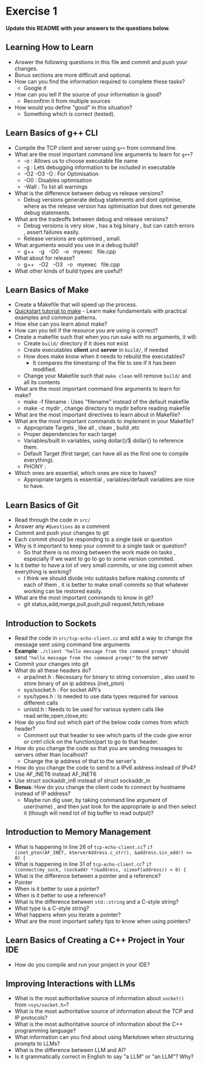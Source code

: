 # Exercise 1

**Update this README with your answers to the questions below.**

## Learning How to Learn

- Answer the following questions in this file and commit and push your changes.
- Bonus sections are more difficult and optional.
- How can you find the information required to complete these tasks?
  - Google it 
- How can you tell if the source of your information is good?
  - Reconfirm it from multiple sources
- How would you define "good" in this situation?
  - Something which is correct (tested).

## Learn Basics of g++ CLI

- Compile the TCP client and server using `g++` from command line.
- What are the most important command line arguments to learn for `g++`?
  - -o : Allows us to choose executable file name
  - -g : Lets debugging information to be included in executable
  - -O2 -O3 -O : For Optimisation
  - -O0 : Disables optimisation
  - -Wall : To list all warnings
- What is the difference between debug vs release versions?
  - Debug versions generate debug statements and dont optimise, where as the release version has optimisation but does not generate debug statements.
- What are the tradeoffs between debug and release versions?
  - Debug versions is very slow , has a big binary , but can catch errors , assert failures easily.
  - Release versions are optimised , small. 
- What arguments would you use in a debug build?
   - g++ &nbsp; -g &nbsp; -O0 &nbsp; -o &nbsp; myexec &nbsp; file.cpp
- What about for release?
  - g++ &nbsp; -O2 &nbsp; -O3 &nbsp; -o &nbsp; myexec &nbsp; file.cpp
- What other kinds of build types are useful?


## Learn Basics of Make

- Create a Makefile that will speed up the process.
- [Quickstart tutorial to make](https://makefiletutorial.com/) - Learn make 
  fundamentals with practical examples and common patterns.
- How else can you learn about make?
- How can you tell if the resource you are using is correct?
- Create a makefile such that when you run `make` with no arguments, it will:
  - Create `build/` directory if it does not exist
  - Create executables **client** and **server** in `build/`, if needed
  - How does make know when it needs to rebuild the executables?
    - It compares the timestamp of the file to see if it has been modified.
  - Change your Makefile such that `make clean` will remove `build/` and all
    its contents
- What are the most important command line arguments to learn for make?
  - make -f filename : Uses "filename" instead of the default makefile
  - make -c mydir , change directory to mydir before reading makefile
- What are the most important directives to learn about in Makefile?
- What are the most important commands to implement in your Makefile?
  - Appropriate Targets , like all , clean , build ,etc
  - Proper dependencies for each target
  - Variables/built in variables, using dollar()/$ dollar{} to reference them.
  - Default Target (first target, can have all as the first one to compile everything).
  - PHONY :
- Which ones are essential, which ones are nice to haves?
    - Appropriate targets is essential , variables/default variables are nice to have.
## Learn Basics of Git

- Read through the code in `src/`
- Answer any `#Questions` as a comment
- Commit and push your changes to git
- Each commit should be responding to a single task or question
- Why is it important to keep your commit to a single task or question?
  - So that there is no mixing between the work made on tasks , especially if we want to go to go to some version commited.
- Is it better to have a lot of very small commits, or one big commit when 
  everything is working? 
    - I think we should divide into subtasks before making commits of each of them , it is better to make small commits so that whatever working can be restored easily.
- What are the most important commands to know in git?
  - git status,add,merge,pull,push,pull request,fetch,rebase 

## Introduction to Sockets

- Read the code in `src/tcp-echo-client.cc` and add a way to change the 
  message sent using command line arguments
- **Example**: `./client "hello message from the command prompt"` should send
  `"hello message from the command prompt"` to the server
- Commit your changes into git
- What do all these headers do?
  - arpa/inet.h : Necessary for binary to string conversion , also used to store binary of an ip address (inet_pton) 
  - sys/socket.h : For socket API's
  - sys/types.h : Is needed to use data types required for various different calls
  - unistd.h : Needs to be used for various system calls like read.write,open,close,etc
- How do you find out which part of the below code comes from which header?
  - Comment out that header to see which parts of the code give error or cntrl click on the function/part to go to that header.
- How do you change the code so that you are sending messages to servers
  other than localhost?
  - Change the ip address of that to the server's 
- How do you change the code to send to a IPv6 address instead of IPv4?
 - Use AF_INET6 instead AF_INET6
 - Use struct sockaddr_in6 instead of struct sockaddr_in
- **Bonus**: How do you change the client code to connect by hostname instead
  of IP address?
  - Maybe run dig user, by taking command line argument of user(name) , and then just look for the appropriate ip and then select it (though will need lot of big buffer to read output)?
## Introduction to Memory Management

- What is happening in line 26 of `tcp-echo-client.cc`? 
  `if (inet_pton(AF_INET, kServerAddress.c_str(), &address.sin_addr) <= 0) {`
- What is happening in line 31 of `tcp-echo-client.cc`?
  `if (connect(my_sock, (sockaddr *)&address, sizeof(address)) < 0) {`
- What is the difference between a pointer and a reference?
 - Pointer 
- When is it better to use a pointer?
- When is it better to use a reference?
- What is the difference between `std::string` and a C-style string?
- What type is a C-style string?
- What happens when you iterate a pointer?
- What are the most important safety tips to know when using pointers?

## Learn Basics of Creating a C++ Project in Your IDE

- How do you compile and run your project in your IDE?

## Improving Interactions with LLMs

- What is the most authoritative source of information about `socket()`
  from `<sys/socket.h>`?
- What is the most authoritative source of information about the TCP and IP
  protocols?
- What is the most authoritative source of information about the C++
  programming language?
- What information can you find about using Markdown when structuring prompts 
  to LLMs?
- What is the difference between LLM and AI?
- Is it grammatically correct in English to say "a LLM" or "an LLM"? Why?